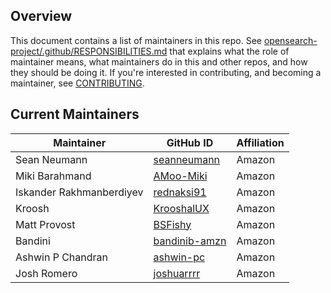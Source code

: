 ## Overview

This document contains a list of maintainers in this repo. See [opensearch-project/.github/RESPONSIBILITIES.md](https://github.com/opensearch-project/.github/blob/main/RESPONSIBILITIES.md#maintainer-responsibilities) that explains what the role of maintainer means, what maintainers do in this and other repos, and how they should be doing it. If you're interested in contributing, and becoming a maintainer, see [CONTRIBUTING](CONTRIBUTING.md).

## Current Maintainers

| Maintainer               | GitHub ID                                         | Affiliation |
| ------------------------ | ------------------------------------------------- | ----------- |
| Sean Neumann             | [seanneumann](https://github.com/seanneumann)     | Amazon      |
| Miki Barahmand           | [AMoo-Miki](https://github.com/AMoo-Miki)         | Amazon      |
| Iskander Rakhmanberdiyev | [rednaksi91](https://github.com/rednaksi91)       | Amazon      |
| Kroosh                   | [KrooshalUX](https://github.com/KrooshalUX)       | Amazon      |
| Matt Provost             | [BSFishy](https://github.com/BSFishy)             | Amazon      |
| Bandini                  | [bandinib-amzn](https://github.com/bandinib-amzn) | Amazon      |
| Ashwin P Chandran        | [ashwin-pc](https://github.com/ashwin-pc)         | Amazon      |
| Josh Romero              | [joshuarrrr](https://github.com/joshuarrrr)       | Amazon      |
